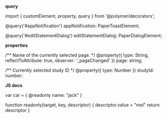 __query__

import { customElement, property, query } from '@polymer/decorators';

 @query('#appNotification')
  appNotification: PaperToastElement;

  @query('#editStatementDialog')
  editStatementDialog: PaperDialogElement;

__properties__

  /** Name of the currently selected page. */
  @property({ type: String, reflectToAttribute: true, observer: '_pageChanged' })
  page: string;

  /** Currently selected study ID */
  @property({ type: Number })
  studyId: number;

  __JS docs__

  

var car = {
  @readonly
  name: "jack"
}


function readonly(target, key, descriptor) {
  descriptor.value = "mel"
  return descriptor
}